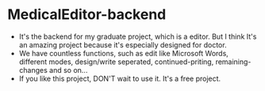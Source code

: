 # MedicalEditor-backend

- It's the backend for my graduate project, which is a editor. But I think It's an amazing project because it's especially designed for doctor.
- We have countless functions, such as edit like Microsoft Words, different modes, design/write seperated, continued-priting, remaining-changes and so on...
- If you like this project, DON'T wait to use it. It's a free project.

